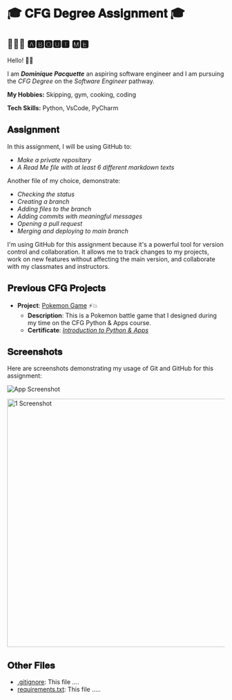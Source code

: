 # 🎓 𝐂𝐅𝐆 𝐃𝐞𝐠𝐫𝐞𝐞 𝐀𝐬𝐬𝐢𝐠𝐧𝐦𝐞𝐧𝐭 🎓 

## 👩🏽‍💻 🅰🅱🅾🆄🆃 🅼🅴

Hello! 👋🏽  

I am ***Dominique Pacquette*** an aspiring software engineer and I am pursuing the *CFG Degree* on the *Software Engineer* pathway.

**My Hobbies:** 
Skipping, gym, cooking, coding

**Tech Skills:**
Python, VsCode, PyCharm

## 𝐀𝐬𝐬𝐢𝐠𝐧𝐦𝐞𝐧𝐭

In this assignment, I will be using GitHub to:
- *Make a private repositary* 
- *A Read Me file with at least 6 different markdown texts*

Another file of my choice, demonstrate:
- *Checking the status*
- *Creating a branch*
- *Adding files to the branch*
- *Adding commits with meaningful messages*
- *Opening a pull request*
- *Merging and deploying to main branch*


I'm using GitHub for this assignment because it's a powerful tool for version control and collaboration. It allows me to track changes to my projects, work on new features without affecting the main version, and collaborate with my classmates and instructors.

## 𝐏𝐫𝐞𝐯𝐢𝐨𝐮𝐬 𝐂𝐅𝐆 𝐏𝐫𝐨𝐣𝐞𝐜𝐭𝐬
- **Project**: [Pokemon Game](https://github.com/dominiquette/Pokemon) ⚡️💥
  - **Description**: This is a Pokemon battle game that I designed during my time on the CFG Python & Apps course.
  - **Certificate**: [*Introduction to Python & Apps*](https://drive.google.com/file/d/1n5pSM1kX8v1ngrRxiJRFkehD7Xdyifwb/view)


## 𝐒𝐜𝐫𝐞𝐞𝐧𝐬𝐡𝐨𝐭𝐬
Here are screenshots demonstrating my usage of Git and GitHub for this assignment:

![App Screenshot](https://via.placeholder.com/468x300?text=App+Screenshot+Here)

<img width="573" alt="1 Screenshot " src="https://github.com/dominiquette/CFG-Degree/assets/119539825/d953117a-db20-45a3-8e4b-9c4aa0287032">


## 𝐎𝐭𝐡𝐞𝐫 𝐅𝐢𝐥𝐞𝐬
- [.gitignore](.gitignore): This file ....
- [requirements.txt](requirements.txt): This file .....
